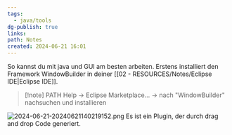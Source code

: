 ```yaml
---
tags:
  - java/tools
dg-publish: true
links: 
path: Notes
created: 2024-06-21 16:01
---
```


So kannst du mit java und GUI am besten arbeiten.
Erstens installiert den Framework WindowBuilder in deiner [[02 - RESOURCES/Notes/Eclipse IDE\|Eclipse IDE]].
> [!note] PATH
> Help -> Eclipse Marketplace... -> nach "WindowBuilder" nachsuchen und installieren

![2024-06-21-20240621140219152.png](/img/user/02%20-%20RESOURCES/Files/2024-06-21-20240621140219152.png)
Es ist ein Plugin, der durch drag and drop Code generiert.
